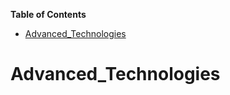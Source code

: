 <!-- START doctoc generated TOC please keep comment here to allow auto update -->
<!-- DON'T EDIT THIS SECTION, INSTEAD RE-RUN doctoc TO UPDATE -->
**Table of Contents**  

- [Advanced_Technologies](#advanced_technologies)

<!-- END doctoc generated TOC please keep comment here to allow auto update -->

# Advanced_Technologies
